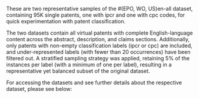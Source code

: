These are two representative samples of the #(EPO, WO, US)en-all dataset, containing 95K single patents, one with ipcr and one with cpc codes, for quick experimentation with patent classification.  

The two datasets contain all virtual patents with complete English-language content across the abstract, description, and claims sections. Additionally, only patents with non-empty classification labels (ipcr or cpc) are included, and under-represented labels (with fewer than 20 occurrences) have been filtered out. A stratified sampling strategy was applied, retaining 5% of the instances per label (with a minimum of one per label), resulting in a representative yet balanced subset of the original dataset.

For accessing the datasets and see further details about the respective dataset, please see below:

